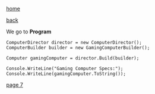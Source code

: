 [home](./page01.md)

[back](./page05.md)

We go to **Program**

```
ComputerDirector director = new ComputerDirector();
ComputerBuilder builder = new GamingComputerBuilder();
            
Computer gamingComputer = director.Build(builder);

Console.WriteLine("Gaming Computer Specs:");
Console.WriteLine(gamingComputer.ToString());
```

[page 7](./page07.md)
